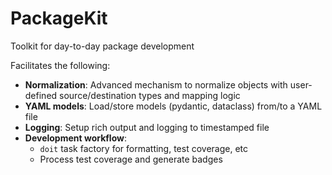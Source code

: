 # PackageKit

Toolkit for day-to-day package development

Facilitates the following:

- **Normalization**: Advanced mechanism to normalize objects with user-defined source/destination types and mapping logic
- **YAML models**: Load/store models (pydantic, dataclass) from/to a YAML file
- **Logging**: Setup rich output and logging to timestamped file
- **Development workflow**:
    - `doit` task factory for formatting, test coverage, etc
    - Process test coverage and generate badges
